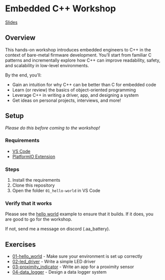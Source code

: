 # Embedded C++ Workshop

[Slides](https://docs.google.com/presentation/d/1YdjXo4bXQZLM8vI7Et5yl3VB8MPnTD0fWMCR_XoaUjk/edit?usp=sharing)

## Overview
This hands-on workshop introduces embedded engineers to C++ in the context of bare-metal firmware development. You’ll start from familiar C patterns and incrementally explore how C++ can improve readability, safety, and scalability in low-level environments.

By the end, you’ll:

- Gain an intuition for why C++ can be better than C for embedded code
- Learn (or review) the basics of object-oriented programming
- Leverage C++ in writing a driver, app, and designing a system
- Get ideas on personal projects, interviews, and more!

## Setup
_Please do this before coming to the workshop!_

### Requirements
- [VS Code](https://code.visualstudio.com/)
- [PlatformIO Extension](https://marketplace.visualstudio.com/items?itemName=platformio.platformio-ide)

### Steps
1. Install the requirements
2. Clone this repository
3. Open the folder `01_hello-world` in VS Code

### Verify that it works
Please see the [hello world](01_hello-world/README.md) example to ensure that it builds. If it does, you are good to go for the workshop.

If not, send me a message on discord (.aa_battery).

## Exercises
- [01-hello_world](01-hello_world/README.md) - Make sure your environment is set up correctly
- [02-led_driver](02-led_driver/README.md) - Write a simple LED driver
- [03-proximity_indicator](03-proximity_indicator/README.md) - Write an app for a proximity sensor
- [04-data_logger](04-data_logger/README.md) - Design a data logger system
